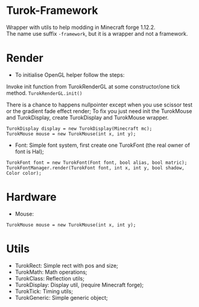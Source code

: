 # Turok-Framework
Wrapper with utils to help modding in Minecraft forge 1.12.2.  
The name use suffix `-framework`, but it is a wrapper and not a framework.

# Render
- To initialise OpenGL helper follow the steps:

Invoke init function from TurokRenderGL at some constructor/one tick method.
`TurokRenderGL.init()`

There is a chance to happens nullpointer except when you use scissor test or the gradient fade effect render;
To fix you just need init the TurokMouse and TurokDisplay, create TurokDisplay and TurokMouse wrapper.
```
TurokDisplay display = new TurokDisplay(Minecraft mc);
TurokMouse mouse = new TurokMouse(int x, int y);
```

- Font:
Simple font system, first create one TurokFont (the real owner of font is Hal);
```
TurokFont font = new TurokFont(Font font, bool alias, bool matric);
TurokFontManager.render(TurokFont font, int x, int y, bool shadow, Color color);
```

# Hardware
- Mouse:
```
TurokMouse mouse = new TurokMouse(int x, int y);
```

# Utils
- TurokRect: Simple rect with pos and size;
- TurokMath: Math operations;
- TurokClass: Reflection utils;
- TurokDisplay: Display util, (require Minecraft forge);
- TurokTick: Timing utils;
- TurokGeneric: Simple generic object;
